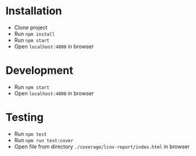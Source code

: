 # Installation
- Clone project
- Run `npm install`
- Run `npm start`
- Open `localhost:4000` in browser

# Development
- Run `npm start`
- Open `localhost:4000` in browser

# Testing
- Run `npm test`
- Run `npm run test:cover`
- Open file from directory `./coverage/lcov-report/index.html` in browser

